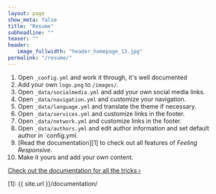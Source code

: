 ```yaml
---
layout: page
show_meta: false
title: "Resume"
subheadline: ""
teaser: ""
header:
   image_fullwidth: "header_homepage_13.jpg"
permalink: "/resume/"
---
```

1. Open `_config.yml` and work it through, it's well documented
2. Add your own `logo.png` to `/images/`.
3. Open `_data/socialmedia.yml` and add your own social media links.
4. Open `_data/navigation.yml` and customize your navigation.
5. Open `_data/language.yml` and translate the theme if necessary.
6. Open `_data/services.yml` and customize links in the footer.
7. Open `_data/network.yml` and customize links in the footer.
8. Open `_data/authors.yml` and edit author information and set default author in `config.yml.
9. [Read the documentation][1] to check out all features of *Feeling Responsive*.
10. Make it yours and add your own content.

<a class="radius button small" href="{{ site.url }}/documentation/">Check out the documentation for all the tricks ›</a>


 [1]: {{ site.url }}/documentation/
